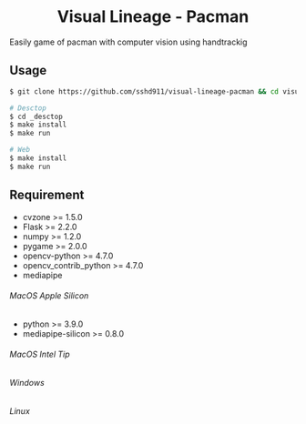 <h1 align="center">Visual Lineage - Pacman</h1>
Easily game of pacman with computer vision using handtrackig

## Usage
```bash
$ git clone https://github.com/sshd911/visual-lineage-pacman && cd visual-lineage-pacman

# Desctop
$ cd _desctop
$ make install
$ make run

# Web
$ make install
$ make run
```

## Requirement
- cvzone >= 1.5.0
- Flask >= 2.2.0
- numpy >= 1.2.0
- pygame >= 2.0.0
- opencv-python >= 4.7.0
- opencv_contrib_python >= 4.7.0
- mediapipe
###### MacOS Apple Silicon
- python >= 3.9.0
- mediapipe-silicon >= 0.8.0
###### MacOS Intel Tip
###### Windows
###### Linux
